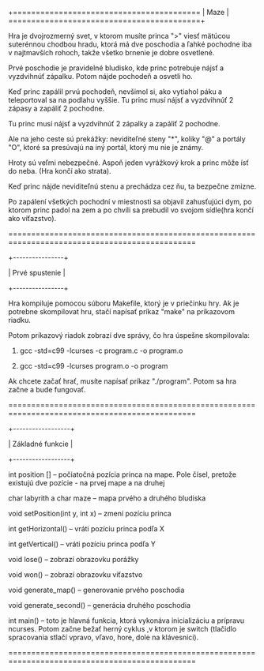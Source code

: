 +========================================= | Maze | ==========================================+

Hra je dvojrozmerný svet, v ktorom musíte princa ">" viesť mätúcou suterénnou chodbou hradu, ktorá má dve poschodia a ľahké pochodne iba v najtmavších rohoch, takže všetko brnenie je dobre osvetlené.

Prvé poschodie je pravidelné bludisko, kde princ potrebuje nájsť a vyzdvihnúť zápalku. Potom nájde pochodeň a osvetli ho.

Keď princ zapálil prvú pochodeň, nevšimol si, ako vytiahol páku a teleportoval sa na podlahu vyššie. Tu princ musí nájsť a vyzdvihnúť 2 zápasy a zapáliť 2 pochodne.

Tu princ musí nájsť a vyzdvihnúť 2 zápalky a zapáliť 2 pochodne.

Ale na jeho ceste sú prekážky: neviditeľné steny "*", koliky "@" a portály "O", ktoré sa presúvajú na iný portál, ktorý mu nie je známy.

Hroty sú veľmi nebezpečné. Aspoň jeden vyrážkový krok a princ môže ísť do neba. (Hra končí ako strata).

Keď princ nájde neviditeľnú stenu a prechádza cez ňu, ta bezpečne zmizne.

Po zapálení všetkých pochodní v miestnosti sa objavil zahusťujúci dym, po ktorom princ padol na zem a po chvíli sa prebudil vo svojom sídle(hra končí ako víťazstvo).

===============================================================================================

+----------------+

| Prvé spustenie |

+----------------+

Hra kompiluje pomocou súboru Makefile, ktorý je v priečinku hry. Ak je potrebne skompilovat hru, stačí napísať príkaz "make" na príkazovom riadku. 

Potom príkazový riadok zobrazí dve správy, čo hra úspešne skompilovala:

1. gcc -std=c99 -lcurses -c program.c -o program.o

2. gcc -std=c99 -lcurses program.o -o program

Ak chcete začať hrať, musíte napísať príkaz "./program". Potom sa hra začne a bude fungovať.

===============================================================================================

+------------------+

| Základné funkcie |

+------------------+

int position [] – počiatočná pozícia princa na mape. Pole čísel, pretože existujú dve pozície - na prvej mape a na druhej

char labyrith a char maze – mapa prvého a druhého bludiska

void setPosition(int y, int x) – zmení pozíciu princa

int getHorizontal() – vráti pozíciu princa podľa X

int getVertical() – vráti pozíciu princa podľa Y

void lose() – zobrazí obrazovku porážky

void won() – zobrazí obrazovku víťazstvo

void generate_map() – generovanie prvého poschodia

void generate_second() – generácia druhého poschodia

int main() – toto je hlavná funkcia, ktorá vykonáva inicializáciu a prípravu ncurses. Potom začne bežať herný cyklus ,v ktorom je switch (tlačidlo spracovania stlačí vpravo, vľavo, hore, dole na klávesnici).

===============================================================================================
